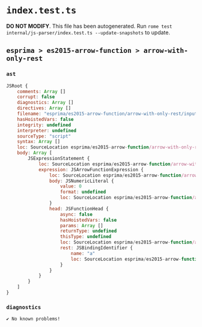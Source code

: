 # `index.test.ts`

**DO NOT MODIFY**. This file has been autogenerated. Run `rome test internal/js-parser/index.test.ts --update-snapshots` to update.

## `esprima > es2015-arrow-function > arrow-with-only-rest`

### `ast`

```javascript
JSRoot {
	comments: Array []
	corrupt: false
	diagnostics: Array []
	directives: Array []
	filename: "esprima/es2015-arrow-function/arrow-with-only-rest/input.js"
	hasHoistedVars: false
	integrity: undefined
	interpreter: undefined
	sourceType: "script"
	syntax: Array []
	loc: SourceLocation esprima/es2015-arrow-function/arrow-with-only-rest/input.js 1:0-2:0
	body: Array [
		JSExpressionStatement {
			loc: SourceLocation esprima/es2015-arrow-function/arrow-with-only-rest/input.js 1:0-1:11
			expression: JSArrowFunctionExpression {
				loc: SourceLocation esprima/es2015-arrow-function/arrow-with-only-rest/input.js 1:0-1:11
				body: JSNumericLiteral {
					value: 0
					format: undefined
					loc: SourceLocation esprima/es2015-arrow-function/arrow-with-only-rest/input.js 1:10-1:11
				}
				head: JSFunctionHead {
					async: false
					hasHoistedVars: false
					params: Array []
					returnType: undefined
					thisType: undefined
					loc: SourceLocation esprima/es2015-arrow-function/arrow-with-only-rest/input.js 1:0-1:9
					rest: JSBindingIdentifier {
						name: "a"
						loc: SourceLocation esprima/es2015-arrow-function/arrow-with-only-rest/input.js 1:4-1:5 (a)
					}
				}
			}
		}
	]
}
```

### `diagnostics`

```
✔ No known problems!

```
